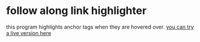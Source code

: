 # follow along link highlighter

this program highlights anchor tags when they are hovered over. [you can try a live version here](https://visionary-alpaca-07485d.netlify.app/)
